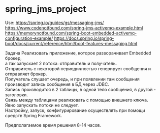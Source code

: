 # spring_jms_project


Use:
https://spring.io/guides/gs/messaging-jms/
https://www.codenotfound.com/spring-jms-activemq-example.html
https://memorynotfound.com/spring-boot-embedded-activemq-configuration-example/
https://docs.spring.io/spring-boot/docs/current/reference/html/boot-features-messaging.html

Задача
Реализовать приложение, которое разворачивает Embedded брокер,  
а так запускает 2 потока:  отправитель и получатель.  
Отправитель с некоторой периодичностью генерирует сообщения и отправляет брокер.  
Получатель слушает очередь, и при появлении там сообщения  
производит запись сообщения в БД через JDBC.  
Запись производится в 2 таблицы, в одной тело сообщения, в другой - заголовки.  
Связь между таблицами реализовать с помощью внешнего ключа.  
Явно запускать потоки не следует.  
Настройку, запуск, конфигурирование осуществлять при помощи средств Spring Framework.  

Предполагаемое время решения 8-14 часов.  
